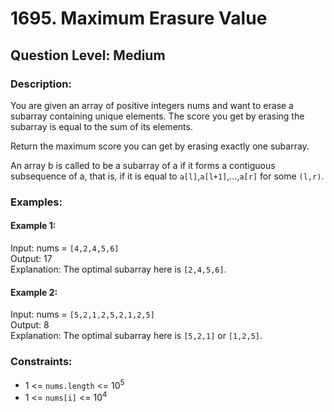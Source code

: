# 1695. Maximum Erasure Value
## Question Level: Medium
### Description:
You are given an array of positive integers nums and want to erase a subarray containing unique elements. The score you get by erasing the subarray is equal to the sum of its elements.

Return the maximum score you can get by erasing exactly one subarray.

An array b is called to be a subarray of a if it forms a contiguous subsequence of a, that is, if it is equal to `a[l]`,`a[l+1]`,...,`a[r]` for some `(l,r)`.

### Examples:
#### Example 1:

Input: nums = `[4,2,4,5,6]`  
Output: 17  
Explanation: The optimal subarray here is `[2,4,5,6]`.  
#### Example 2:

Input: nums = `[5,2,1,2,5,2,1,2,5]`  
Output: 8  
Explanation: The optimal subarray here is `[5,2,1]` or `[1,2,5]`.   

### Constraints:

- 1 <= `nums.length` <= 10<sup>5</sup>
- 1 <= `nums[i]` <= 10<sup>4</sup>